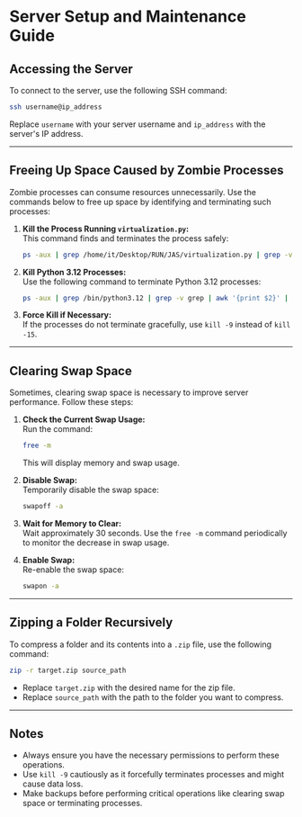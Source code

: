 
# Server Setup and Maintenance Guide

## Accessing the Server
To connect to the server, use the following SSH command:
```bash
ssh username@ip_address
```
Replace `username` with your server username and `ip_address` with the server's IP address.

---

## Freeing Up Space Caused by Zombie Processes
Zombie processes can consume resources unnecessarily. Use the commands below to free up space by identifying and terminating such processes:

1. **Kill the Process Running `virtualization.py`:**  
   This command finds and terminates the process safely:
   ```bash
   ps -aux | grep /home/it/Desktop/RUN/JAS/virtualization.py | grep -v grep | awk '{print $2}' | xargs -I {} kill -15 {}
   ```

2. **Kill Python 3.12 Processes:**  
   Use the following command to terminate Python 3.12 processes:
   ```bash
   ps -aux | grep /bin/python3.12 | grep -v grep | awk '{print $2}' | xargs -I {} kill -15 {}
   ```

3. **Force Kill if Necessary:**  
   If the processes do not terminate gracefully, use `kill -9` instead of `kill -15`.

---

## Clearing Swap Space
Sometimes, clearing swap space is necessary to improve server performance. Follow these steps:

1. **Check the Current Swap Usage:**  
   Run the command:
   ```bash
   free -m
   ```
   This will display memory and swap usage.

2. **Disable Swap:**  
   Temporarily disable the swap space:
   ```bash
   swapoff -a
   ```

3. **Wait for Memory to Clear:**  
   Wait approximately 30 seconds. Use the `free -m` command periodically to monitor the decrease in swap usage.

4. **Enable Swap:**  
   Re-enable the swap space:
   ```bash
   swapon -a
   ```

---

## Zipping a Folder Recursively
To compress a folder and its contents into a `.zip` file, use the following command:
```bash
zip -r target.zip source_path
```
- Replace `target.zip` with the desired name for the zip file.
- Replace `source_path` with the path to the folder you want to compress.

---

## Notes
- Always ensure you have the necessary permissions to perform these operations.
- Use `kill -9` cautiously as it forcefully terminates processes and might cause data loss.
- Make backups before performing critical operations like clearing swap space or terminating processes.
